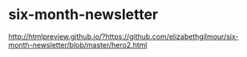 # six-month-newsletter

http://htmlpreview.github.io/?https://github.com/elizabethgilmour/six-month-newsletter/blob/master/hero2.html
